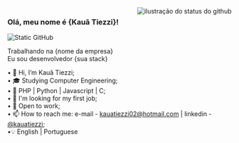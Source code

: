 <img align='right' src="https://github-readme-stats.vercel.app/api?username=kauatiezzi&show_icons=true&title_color=783c00&text_color=af552e&icon_color=783c00&bg_color=f8efd4&cache_seconds=2300" alt="ilustração do status do github">

### Olá, meu nome é {Kauã Tiezzi}!

<img src="https://img.shields.io/static/v1?label=Overview&message=Kauã Tiezzi&color=f8efd4&style=for-the-badge&logo=GitHub" alt="Static GitHub">

<p>Trabalhando na {nome da empresa}<br/> Eu sou desenvolvedor {sua stack}</p>




• 👋 Hi, I’m Kauã Tiezzi; <Br>
• 🎓 Studying Computer Engineering; <br>
• 🌱 PHP | Python | Javascript | C; <Br>
• 💞️ I'm looking for my first job; <br>
• 👀 Open to work; <br>
• 📫 How to reach me: e-mail - kauatiezzi02@hotmail.com | linkedin - [@kauatiezzi](https://www.linkedin.com/in/kauatiezzi/); <Br>
•💡 English | Portuguese <br>

